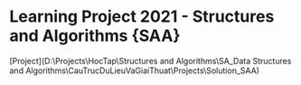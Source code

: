 # Learning Project 2021 - Structures and Algorithms {SAA}
[Project](D:\Projects\HocTap\Structures and Algorithms\SA_Data Structures and Algorithms\CauTrucDuLieuVaGiaiThuat\Projects\Solution_SAA)
 

